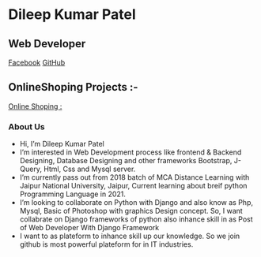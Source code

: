 # Dileep Kumar Patel     
## Web Developer
[Facebook](https://www.facebook.com/Dileepkumarpatel.94214)
[GitHub](https://github.com/DileepKumarPatelPalamu)
## OnlineShoping Projects :-
[Online Shoping :](https://dileepkumarpatelpalamu.github.io/onlineshoping/)
### About Us
-  Hi, I’m Dileep Kumar Patel
- I’m interested in Web Development process like frontend & Backend Designing, Database Designing and other frameworks Bootstrap, J-Query, Html, Css and Mysql server.
- I’m currently pass out from 2018 batch of MCA Distance Learning with Jaipur National University, Jaipur, Current learning about breif python Programming Language in 2021.
- I’m looking to collaborate on Python with Django and also know as Php, Mysql, Basic of Photoshop with graphics Design concept. So, I want collabrate on Django frameworks of python also inhance skill in as Post of Web Developer With Django Framework
- I want to as plateform to inhance skill up our knowledge. So we join github is most powerful plateform for in IT industries.
